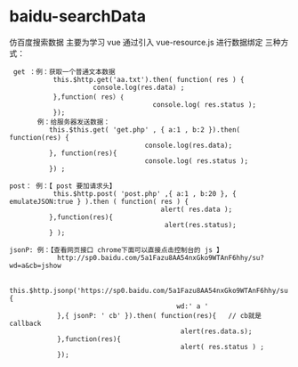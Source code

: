 # baidu-searchData
仿百度搜索数据
主要为学习 vue 通过引入 vue-resource.js 进行数据绑定 三种方式：

     get ：例：获取一个普通文本数据
               this.$http.get('aa.txt').then( function( res ) {
                         console.log(res.data) ;
               },function( res）｛
                                        console.log( res.status );
               });
           例：给服务器发送数据：
              this.$this.get( 'get.php' , { a:1 , b:2 }).then( function(res) {
                                      console.log(res.data); 
              }, function(res){
                                      console.log( res.status );
              }) ;
              
    post： 例：【 post 要加请求头】
               this.$http.post( 'post.php' ,{ a:1 , b:20 }, { emulateJSON:true } ).then ( function( res ) {
                                          alert( res.data );
              },function(res){
                                           alert(res.status);
              } );
              
    jsonP: 例：【查看网页接口 chrome下面可以直接点击控制台的 js 】
                http://sp0.baidu.com/5a1Fazu8AA54nxGko9WTAnF6hhy/su?wd=a&cb=jshow

                this.$http.jsonp('https://sp0.baidu.com/5a1Fazu8AA54nxGko9WTAnF6hhy/su？',{
                                              wd:' a '
                },{ jsonP: ' cb' }).then( function(res){   // cb就是callback
                                               alert(res.data.s);
                },function(res){
                                               alert( res.status ) ;
                });
